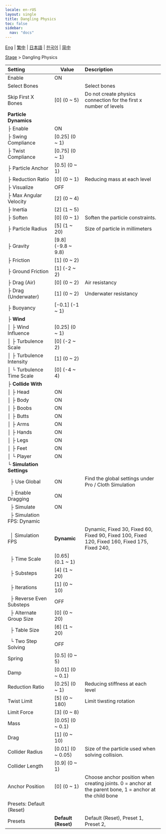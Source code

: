 ```yaml
---
locale: en-rUS
layout: single
title: Dangling Physics
toc: false
sidebar:
  nav: "docs"
---
```

[Eng](/dancexr/menu/2025.4/stage/cloth_physics) | [繁中](/tw/dancexr/menu/2025.4/stage/cloth_physics) | [日本語](/jp/dancexr/menu/2025.4/stage/cloth_physics) | [한국어](/kr/dancexr/menu/2025.4/stage/cloth_physics) | [简中](/zh/dancexr/menu/2025.4/stage/cloth_physics)

[Stage](../menu#Stage) > Dangling Physics



| Setting | Value | Description |
| :--- | --- | :--- |
| Enable | ON | 
| Select Bones || Select bones
| Skip First X Bones | [0] (0 ~ 5) | Do not create physics connection for the first x number of levels
| **Particle Dynamics** | | 
| ├&nbsp;Enable | ON | 
| ├&nbsp;Swing Compliance | [0.25] (0 ~ 1) | 
| ├&nbsp;Twist Compliance | [0.75] (0 ~ 1) | 
| ├&nbsp;Particle Anchor | [0.5] (0 ~ 1) | 
| ├&nbsp;Reduction Ratio | [0] (0 ~ 1) | Reducing mass at each level
| ├&nbsp;Visualize | OFF | 
| ├&nbsp;Max Angular Velocity | [2] (0 ~ 4) | 
| ├&nbsp;Inertia | [2] (1 ~ 5) | 
| ├&nbsp;Soften | [0] (0 ~ 1) | Soften the particle constraints.
| ├&nbsp;Particle Radius | [5] (1 ~ 20) | Size of particle in millimeters
| ├&nbsp;Gravity | [9.8] (-9.8 ~ 9.8) | 
| ├&nbsp;Friction | [1] (0 ~ 2) | 
| ├&nbsp;Ground Friction | [1] (-2 ~ 2) | 
| ├&nbsp;Drag (Air) | [0] (0 ~ 2) | Air resistancy
| ├&nbsp;Drag (Underwater) | [1] (0 ~ 2) | Underwater resistancy
| ├&nbsp;Buoyancy | [-0.1] (-1 ~ 1) | 
| ├&nbsp;**Wind** | | 
| │&nbsp;├&nbsp;Wind Influence | [0.25] (0 ~ 1) | 
| │&nbsp;├&nbsp;Turbulence Scale | [0] (-2 ~ 2) | 
| │&nbsp;├&nbsp;Turbulence Intensity | [1] (0 ~ 2) | 
| │&nbsp;└&nbsp;Turbulence Time Scale | [0] (-4 ~ 4) | 
| ├&nbsp;**Collide With** | | 
| │&nbsp;├&nbsp;Head | ON | 
| │&nbsp;├&nbsp;Body | ON | 
| │&nbsp;├&nbsp;Boobs | ON | 
| │&nbsp;├&nbsp;Butts | ON | 
| │&nbsp;├&nbsp;Arms | ON | 
| │&nbsp;├&nbsp;Hands | ON | 
| │&nbsp;├&nbsp;Legs | ON | 
| │&nbsp;├&nbsp;Feet | ON | 
| │&nbsp;└&nbsp;Player | ON | 
| └&nbsp;**Simulation Settings** | | 
| &nbsp;&nbsp;├&nbsp;Use Global | ON | Find the global settings under Pro / Cloth Simulation
| &nbsp;&nbsp;├&nbsp;Enable Dragging | ON | 
| &nbsp;&nbsp;├&nbsp;Simulate | ON | 
| &nbsp;&nbsp;├&nbsp;Simulation FPS: Dynamic || 
| &nbsp;&nbsp;│&nbsp;Simulation FPS | **Dynamic** | Dynamic, Fixed 30, Fixed 60, Fixed 90, Fixed 100, Fixed 120, Fixed 160, Fixed 175, Fixed 240,  |
| &nbsp;&nbsp;├&nbsp;Time Scale | [0.65] (0.1 ~ 1) | 
| &nbsp;&nbsp;├&nbsp;Substeps | [4] (1 ~ 20) | 
| &nbsp;&nbsp;├&nbsp;Iterations | [1] (0 ~ 10) | 
| &nbsp;&nbsp;├&nbsp;Reverse Even Substeps | OFF | 
| &nbsp;&nbsp;├&nbsp;Alternate Group Size | [0] (0 ~ 20) | 
| &nbsp;&nbsp;├&nbsp;Table Size | [6] (1 ~ 20) | 
| &nbsp;&nbsp;└&nbsp;Two Step Solving | OFF | 
| Spring | [0.5] (0 ~ 5) | 
| Damp | [0.01] (0 ~ 0.1) | 
| Reduction Ratio | [0.25] (0 ~ 1) | Reducing stiffness at each level
| Twist Limit | [5] (0 ~ 180) | Limit tiwsting rotation
| Limit Force | [3] (0 ~ 8) | 
| Mass | [0.05] (0 ~ 0.1) | 
| Drag | [1] (0 ~ 10) | 
| Collider Radius | [0.01] (0 ~ 0.05) | Size of the particle used when solving collision.
| Collider Length | [0.9] (0 ~ 1) | 
| Anchor Position | [0] (0 ~ 1) | Choose anchor position when creating joints. 0 = anchor at the parent bone, 1 = anchor at the child bone
| Presets: Default (Reset) || 
| Presets | **Default (Reset)** | Default (Reset), Preset 1, Preset 2,  |
